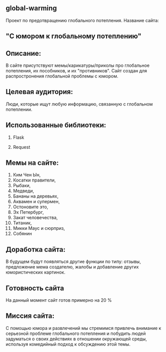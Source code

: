 ## global-warming
Проект по предотвращению глобального потепления.
Название сайта: 
## "С юмором к глобальному потеплению"

## Описание:
В сайте присутствуют мемы/карикатуры/приколы про глобальное потепления, их пособников, и их "противников". Сайт создан для распростронения глобальной проблемы с юмором.

## Целевая аудитория:
Люди, которые ищут любую информацию, связанную с глобальном потеплении.

## Использованные библиотеки:

1. Flask

2. Request

## Мемы на сайте:
1. Ким Чен Ын,
2. Косатки правители,
3. Рыбаки,
4. Медведи,
5. Бананы на деревьях,
6. Аквамен и супермен,
7. Остоновите это,
8. Эх Петербург,
9. Закат человечества,
10. Титаник,
11. Микки Маус и сюрприз,
12. Собянин

## Доработка сайта:
В будущем будут появляться другие функции по типу: отзывы, предложение мема создателю, жалобы и добавление других юмористических картинок.

## Готовность сайта
На данный момент сайт готов примерно на 20 %


## Миссия сайта: 
С помощью юмора и развлечений мы стремимся привлечь внимание к серьезной проблеме глобального потепления и побудить людей задуматься о своих действиях в отношении окружающей среды, используя комедийный подход к обсуждению этой темы.
